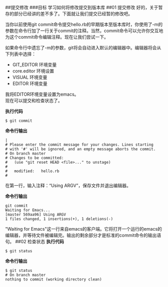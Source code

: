 ##提交修改
###目标
学习如何将修改提交到版本库
##01 提交修改
好的，关于暂存的部分已经讲的差不多了。下面就让我们提交已经暂的修改吧。

当你以前使用git commit命令提交hello.rb的早期版本至版本库时，你使用了-m的参数在命令行加了一行关于commit的注释。当然，commit命令可以允许你交互地为这个commit命令编辑注释。现在让我们尝试一下。

如果命令行中遗忘了-m的参数，git将会自动进入默认的编辑器中。编辑器将会从下列表中选择：  

- GIT_EDITOR 环境变量
- core.editor 环境设置
- VISUAL 环境变量
- EDITOR 环境变量

我将EDITOR环境变量设置为emacs。    
现在可以提交和检查状态了。  

**执行代码** 
 
`$ git commit`

**命令行输出**

	|
	# Please enter the commit message for your changes. Lines starting  
	# with '#' will be ignored, and an empty message aborts the commit. 
	# On branch master
	# Changes to be committed:  
	#   (use "git reset HEAD <file>..." to unstage)  
	#  
	#	modified:   hello.rb  
	#

在第一行，输入注释：“Using ARGV”，保存文件并退出编辑器。  

**命令行输出**

	git commit
	Waiting for Emacs...
	[master 569aa96] Using ARGV
 	1 files changed, 1 insertions(+), 1 deletions(-)

"Waiting for Emacs"这一行来自emacs的客户端。它将打开一个运行的emacs的编辑器，并等待文件被编辑完。输出的剩余部分才是标准的commit命令的输出语句。
##02 检查状态
**执行代码**

`$ git status`

**命令行输出**

	$ git status
	# On branch master
	nothing to commit (working directory clean)
